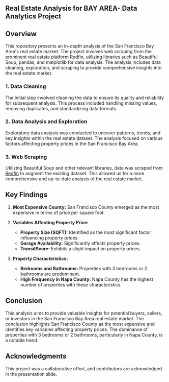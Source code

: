 ## Real Estate Analysis for BAY AREA- Data Analytics Project

## Overview

This repository presents an in-depth analysis of the San Francisco Bay Area's real estate market. The project involves web scraping from the prominent real estate platform [Redfin](https://www.redfin.com/), utilizing libraries such as Beautiful Soup, pandas, and matplotlib for data analysis. The analysis includes data cleaning, exploration, and scraping to provide comprehensive insights into the real estate market.

### 1. Data Cleaning

The initial step involved cleaning the data to ensure its quality and reliability for subsequent analysis. This process included handling missing values, removing duplicates, and standardizing data formats.

### 2. Data Analysis and Exploration

Exploratory data analysis was conducted to uncover patterns, trends, and key insights within the real estate dataset. The analysis focused on various factors affecting property prices in the San Francisco Bay Area.

### 3. Web Scraping

Utilizing Beautiful Soup and other relevant libraries, data was scraped from [Redfin](https://www.redfin.com/) to augment the existing dataset. This allowed us for a more comprehensive and up-to-date analysis of the real estate market.

## Key Findings

1. **Most Expensive County:** San Francisco County emerged as the most expensive in terms of price per square foot.

2. **Variables Affecting Property Price:**
   - **Property Size (SQFT):** Identified as the most significant factor influencing property prices.
   - **Garage Availability:** Significantly affects property prices.
   - **TransitScore:** Exhibits a slight impact on property prices.

3. **Property Characteristics:**
   - **Bedrooms and Bathrooms:** Properties with 3 bedrooms or 2 bathrooms are predominant.
   - **High Frequency in Napa County:** Napa County has the highest number of properties with these characteristics.

## Conclusion

This analysis aims to provide valuable insights for potential buyers, sellers, or investors in the San Francisco Bay Area real estate market. The conclusion highlights San Francisco County as the most expensive and identifies key variables affecting property prices. The dominance of properties with 3 bedrooms or 2 bathrooms, particularly in Napa County, is a notable trend.

## Acknowledgments

This project was a collaborative effort, and contributors are acknowledged in the presentation slide.





